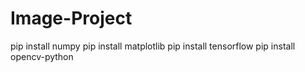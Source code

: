 # Image-Project
pip install numpy
pip install matplotlib
pip install tensorflow
pip install opencv-python

